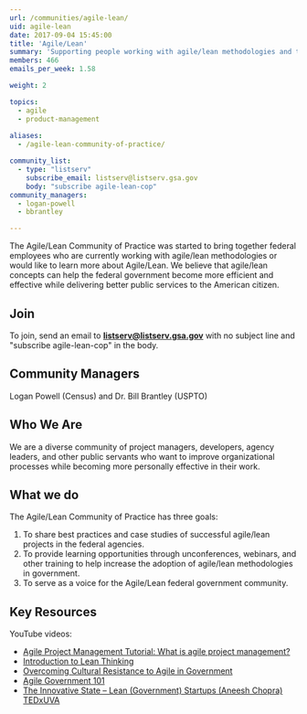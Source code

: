 ```yaml
---
url: /communities/agile-lean/
uid: agile-lean
date: 2017-09-04 15:45:00
title: 'Agile/Lean'
summary: 'Supporting people working with agile/lean methodologies and those who would like to learn more.'
members: 466
emails_per_week: 1.58

weight: 2

topics:
  - agile
  - product-management
  
aliases:
  - /agile-lean-community-of-practice/

community_list:
  - type: "listserv"
    subscribe_email: listserv@listserv.gsa.gov
    body: "subscribe agile-lean-cop"
community_managers:
  - logan-powell
  - bbrantley

---
```


The Agile/Lean Community of Practice was started to bring together federal employees who are currently working with agile/lean methodologies or would like to learn more about Agile/Lean. We believe that agile/lean concepts can help the federal government become more efficient and effective while delivering better public services to the American citizen.

## Join
To join, send an email to **[listserv@listserv.gsa.gov](mailto:listserv@listserv.gsa.gov)** with no subject line and "subscribe agile-lean-cop" in the body.

## Community Managers

Logan Powell (Census) and Dr. Bill Brantley (USPTO)

## Who We Are

We are a diverse community of project managers, developers, agency leaders, and other public servants who want to improve organizational processes while becoming more personally effective in their work.

## What we do
The Agile/Lean Community of Practice has three goals:

1. To share best practices and case studies of successful agile/lean projects in the federal agencies.
2. To provide learning opportunities through unconferences, webinars, and other training to help increase the adoption of agile/lean methodologies in government.
3. To serve as a voice for the Agile/Lean federal government community.

## Key Resources

YouTube videos:

- [Agile Project Management Tutorial: What is agile project management?](https://www.youtube.com/watch?v=MJR-EgHTA4E)
- [Introduction to Lean Thinking](https://www.youtube.com/watch?v=a255lkYgIpI)
- [Overcoming Cultural Resistance to Agile in Government](https://www.youtube.com/watch?v=yFY7QrJtWww)
- [Agile Government 101](https://www.youtube.com/watch?v=BJ7QzG33DK0)
- [The Innovative State – Lean (Government) Startups (Aneesh Chopra) TEDxUVA](https://www.youtube.com/watch?v=CtUrH0NH8MA)
